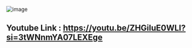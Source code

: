 ![image](https://github.com/HasanBaskurt/flutter-awesome-notifications/assets/58885934/e7abe652-700a-45a7-b6f9-51aca60f9566)

## Youtube Link : https://youtu.be/ZHGiIuE0WLI?si=3tWNnmYA07LEXEge
